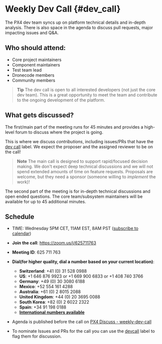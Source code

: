 # Weekly Dev Call {#dev_call}

The PX4 dev team syncs up on platform technical details and in-depth analysis. 
There is also space in the agenda to discuss pull requests, major impacting issues and Q&A.

## Who should attend:

* Core project maintainers
* Component maintainers
* Test team lead
* Dronecode members
* Community members

> **Tip** The dev call is open to all interested developers (not just the core dev team). 
> This is a great opportunity to meet the team and contribute to the ongoing development of the platform.

## What gets discussed?

The first/main part of the meeting runs for 45 minutes and provides a high-level forum to discuss where the project is going. 

This is where we discuss *contributions*, including issues/PRs that have the [dev call](https://github.com/PX4/Firmware/labels/devcall5) label.
We expect the proposer and the assigned reviewer to be on the call!

> **Note** The main call is designed to support rapid/focused decision making.
  We don't expect deep technical discussions and we will not spend extended amounts of time on feature requests. 
  Proposals are welcome, but they need a sponsor (someone willing to *implement* the work)!

The second part of the meeting is for in-depth technical discussions and open ended questions.
The core team/subsystem maintainers will be available for up to 45 additional minutes. 


## Schedule

* TIME: Wednesday 5PM CET, 11AM EST, 8AM PST \([subscribe to calendar](https://calendar.google.com/calendar/ical/px4.io_fs35jm7ugmvahv5juhhr3tkkf0%40group.calendar.google.com/public/basic.ics)\)
* **Join the call**: https://zoom.us/j/625711763
* **Meeting ID**: 625 711 763
* **Dial(for higher quality, dial a number based on your current location)**:
  * **Switzerland**: +41 (0) 31 528 0988 
  * **US**: +1 646 876 9923  or +1 669 900 6833  or +1 408 740 3766 
  * **Germany**: +49 (0) 30 3080 6188 
  * **Mexico**: +52 554 161 4288 
  * **Australia**: +61 (0) 2 8015 2088 
  * **United Kingdom**: +44 (0) 20 3695 0088 
  * **South Korea**: +82 (0) 2 6022 2322 
  * **Spain**: +34 91 198 0188 
  * [**International numbers available**](https://zoom.us/zoomconference?m=bMNcJolpnXMOL_qSf2svkR7Yow6FqceS)

* Agenda is published before the call on [PX4 Discuss - weekly-dev-call](http://discuss.px4.io/c/weekly-dev-call)
* To nominate Issues and PRs for the call you can use the [devcall](https://github.com/PX4/Firmware/labels/devcall) label to flag them for discussion.


